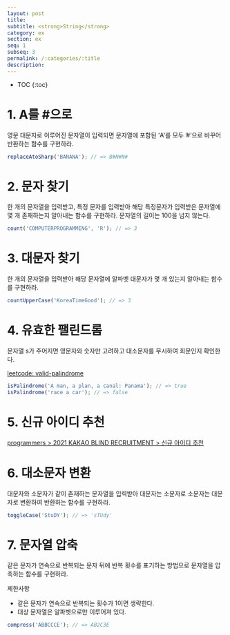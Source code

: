 ```yaml
---
layout: post
title:
subtitle: <strong>String</strong>
category: ex
section: ex
seq: 1
subseq: 3
permalink: /:categories/:title
description:
---
```


* TOC
{:toc}

# 1. A를 #으로

영문 대문자로 이루어진 문자열이 입력되면 문자열에 포함된 ‘A'를 모두 ’#‘으로 바꾸어 반환하는 함수를 구현하라.

```javascript
replaceAtoSharp('BANANA'); // => B#N#N#
```

<!--
// String#replaceAll => ECMAScript 2021(ES12)
// const replaceAtoSharp = str => str.replaceAll('A', '#');

const replaceAtoSharp = str => str.replace(/A/g, '#');

// const replaceAtoSharp = str => {
//   let res = '';
//   for (let i = 0; i < str.length; i++) {
//     // if (str[i] === 'A') res += '#';
//     // else res += str[i];

//     res += str[i] === 'A' ? '#' : str[i];
//   }
//   return res;
// };

console.log(replaceAtoSharp('BANANA')); // B#N#N#
-->

# 2. 문자 찾기

한 개의 문자열을 입력받고, 특정 문자를 입력받아 해당 특정문자가 입력받은 문자열에 몇 개 존재하는지 알아내는 함수를 구현하라. 문자열의 길이는 100을 넘지 않는다.

```javascript
count('COMPUTERPROGRAMMING', 'R'); // => 3
```

<!--
// String#match는 g 플래그가 지정되면 모든 매칭 결과를 배열로 반환한다.
// RegExp#exec는 문자열 내의 모든 패턴을 검색하는 g 플래그를 지정해도 첫 번째 매칭 결과만 반환한다.
const count = (str, target) => str.match(new RegExp(target, 'g')).length;

// const count = (str, target) => [...str].filter(c => c === target).length;

// const count = (str, target) => {
//   let res = 0;
//   for (let i = 0; i < str.length; i++) {
//     if (str[i] === target) res += 1;
//   }
//   return res;
// };

console.log(count('COMPUTERPROGRAMMING', 'R')); // 3
-->

# 3. 대문자 찾기

한 개의 문자열을 입력받아 해당 문자열에 알파벳 대문자가 몇 개 있는지 알아내는 함수를 구현하라.

```javascript
countUpperCase('KoreaTimeGood'); // => 3
```

<!--
const countUpperCase = str => str.match(/[A-Z]/g).length;

// const countUpperCase = str => [...str].filter(c => c === c.toUpperCase()).length;

// const countUpperCase = str => {
//   let res = 0;
//   for (let i = 0; i < str.length; i++) {
//     if (str[i] === str[i].toUpperCase()) res += 1;
//   }
//   return res;
// };

console.log(countUpperCase('KoreaTimeGood')); // 3
-->

# 4. 유효한 팰린드롬

문자열 s가 주어지면 영문자와 숫자만 고려하고 대소문자를 무시하여 회문인지 확인한다.

[leetcode: valid-palindrome](https://leetcode.com/problems/valid-palindrome)

```javascript
isPalindrome('A man, a plan, a canal: Panama'); // => true
isPalindrome('race a car'); // => false
```

<!--
// 48ms
const isPalindrome = s => {
  const temp = s.toLowerCase().replace(/[^a-z0-9]/g, '');
  return temp === [...temp].reverse().join('');
};

// 48ms: reverse().join('')과 속도면에서 별 차이가 없다.
// const isPalindrome = s => {
//   const temp = s.toLowerCase().replace(/[^a-z0-9]/gi, '');

//   let [start, end] = [0, temp.length - 1];

//   while (start < end) {
//     if (temp[start] !== temp[end]) return false;
//     [start, end] = [start + 1, end - 1];
//   }

//   return true;
// };

// console.log(isPalindrome('A man, a plan, a canal: Panama')); // true
// console.log(isPalindrome('race a car')); // false
-->

# 5. 신규 아이디 추천

[programmers > 2021 KAKAO BLIND RECRUITMENT > 신규 아이디 추천](https://programmers.co.kr/learn/courses/30/lessons/72410?language=javascript)

<!--
function solution(new_id) {
  const recommended = new_id
    .toLowerCase() // 1단계
    .replace(/[^\w-.]+/g, '') // 2단계
    .replace(/\.{2,}/g, '.') // 3단계
    .replace(/^\.|\.$/g, '') // 4단계
    .replace(/^$/g, 'a') // 5단계. ^$는 빈문자열에 매칭한다.
    .slice(0, 15)
    .replace(/\.$/g, ''); // 6단계

  // 7단계
  // const { length } = recommended;
  // // length가 1이면 2번, length가 2이면 1번 repeat
  // return length <= 2 ? recommended + recommended[length - 1].repeat(3 - length) : recommended;

  // recommended의 길이가 3이 될 때까지 recommended의 마지막 문자를 끝에 추가
  return recommended.padEnd(3, recommended[recommended.length - 1]);
}
-->

# 6. 대소문자 변환

대문자와 소문자가 같이 존재하는 문자열을 입력받아 대문자는 소문자로 소문자는 대문자로 변환하여 반환하는 함수를 구현하라.

```javascript
toggleCase('StuDY'); // => 'sTUdy'
```

<!--
/**
 * 콜백함수의 매개변수 _, lowerCase, upperCase에는 다음과 같이 정규식에 의해 캡쳐된 문자열이 전달된다.
 *
 * 'StuDY' =>
 * ① S undefined S
 * ② tu tu undefined
 * ③ DY undefined DY
 */

const toggleCase = str =>
  str.replace(/([a-z]+)|([A-Z]+)/g, (_, lowerCase, upperCase) =>
    lowerCase ? lowerCase.toUpperCase() : upperCase.toLowerCase()
  );

// const toggleCase = str =>
//   [...str]
//     .map(c => {
//       const upperCase = c.toUpperCase();
//       const lowerCase = c.toLowerCase();

//       return c === upperCase ? lowerCase : upperCase;
//     })
//     .join('');

// const toggleCase = str => {
//   let res = '';

//   for (let i = 0; i < str.length; i++) {
//     const upperCase = str[i].toUpperCase();
//     const lowerCase = str[i].toLowerCase();

//     res += str[i] === upperCase ? lowerCase : upperCase;
//   }

//   return res;
// };
-->

# 7. 문자열 압축

같은 문자가 연속으로 반복되는 문자 뒤에 반복 횟수를 표기하는 방법으로 문자열을 압축하는 함수를 구현하라.

제한사항

- 같은 문자가 연속으로 반복되는 횟수가 1이면 생략한다.
- 대상 문자열은 알파벳으로만 이루어져 있다.

```javascript
compress('ABBCCCE'); // => AB2C3E
```

<!--
/**
 * \1은 이전에 일치한 그룹()을 의미한다. 따라서 정규표현식 /(.)\1+/g는 이전에 일치한 어떤 문자가 1번 이상 반복될 때 매칭한다.
 * String#replace의 콜백의 매개변수 match에는 KK, SSSSSSS가 순차적으로 전달된다.
 * See https://regexr.com/63hhf
 */
/** @type { (str: string) => string } */
// 50ms
const compress = str => str.replace(/(.)\1+/g, match => match[0] + match.length);

// 50ms
// const compress = str => {
//   let cnt = 1;
//   let res = '';

//   for (let i = 0; i < str.length; i++) {
//     // // 마지막 순회에 str[i + 1]은 언제나 undefined
//     if (str[i] === str[i + 1]) cnt += 1;
//     else {
//       res += str[i] + (cnt === 1 ? '' : cnt);
//       cnt = 1;
//     }
//   }

//   return res;
// };

console.log(compress('KKHSSSSSSSE')); // K2HS7E
console.log(compress('ABBCCCE')); // AB2C3E
-->
